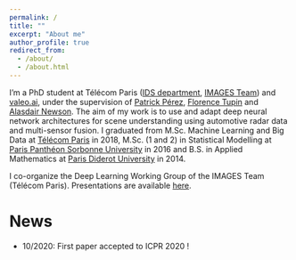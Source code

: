```yaml
---
permalink: /
title: ""
excerpt: "About me"
author_profile: true
redirect_from: 
  - /about/
  - /about.html
---
```


I’m a PhD student at Télécom Paris ([IDS department](https://www.telecom-paris.fr/en/the-school/teaching-research-departments/image-data-signal), [IMAGES Team](https://images.telecom-paristech.fr/)) and [valeo.ai](https://www.valeo.com/en/valeo-ai/), under the supervision of [Patrick Pérez](https://ptrckprz.github.io/), [Florence Tupin](https://perso.telecom-paristech.fr/tupin/) and [Alasdair Newson](https://sites.google.com/site/alasdairnewson/). The aim of my work is to use and adapt deep neural network architectures for scene understanding using automotive radar data and multi-sensor fusion.
I graduated from M.Sc. Machine Learning and Big Data at [Télécom Paris](https://www.telecom-paris.fr/) in 2018, M.Sc. (1 and 2) in Statistical Modelling at [Paris Panthéon Sorbonne University](https://www.pantheonsorbonne.fr/) in 2016 and B.S. in Applied Mathematics at [Paris Diderot University](https://formations.univ-paris-diderot.fr/fr/index.html) in 2014.

I co-organize the Deep Learning Working Group of the IMAGES Team (Télécom Paris). Presentations are available [here](https://dlwgtelecomparis.github.io/).


News
======
- 10/2020: First paper accepted to ICPR 2020 !


